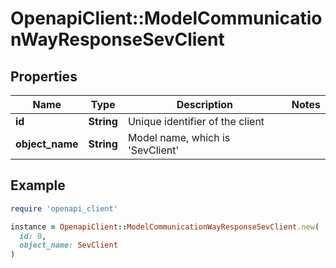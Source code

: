 # OpenapiClient::ModelCommunicationWayResponseSevClient

## Properties

| Name | Type | Description | Notes |
| ---- | ---- | ----------- | ----- |
| **id** | **String** | Unique identifier of the client |  |
| **object_name** | **String** | Model name, which is &#39;SevClient&#39; |  |

## Example

```ruby
require 'openapi_client'

instance = OpenapiClient::ModelCommunicationWayResponseSevClient.new(
  id: 0,
  object_name: SevClient
)
```

